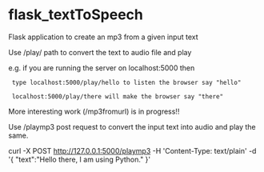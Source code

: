 # flask_textToSpeech

Flask application to create an mp3 from a given input text

Use /play/ path to convert the text to audio file and play

e.g. if you are running the server on localhost:5000 then 

     type localhost:5000/play/hello to listen the browser say "hello"

     localhost:5000/play/there will make the browser say "there"
        
More interesting work (/mp3fromurl) is in progress!!

Use /playmp3 post request to convert the input text into audio and play the same.

curl -X POST   http://127.0.0.1:5000/playmp3  -H 'Content-Type: text/plain' -d '{
"text":"Hello there, I am using Python."
}'
